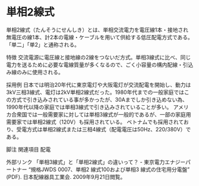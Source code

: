 # 単相2線式

単相2線式（たんそうにせんしき）とは、単相交流電力を電圧線1本・接地され無電圧の線1本、計2本の電線・ケーブルを用いて供給する低圧配電方式である。「単二」「単2」と通称される。

特徴
交流電源に電圧線と接地線の2線をつないだ方式。単相3線式に比べ、同じ電力を送るために必要な電線質量が多くなるので、ごく小容量の構内配線・引込み線のみに使用される。

採用例
日本では明治20年代に東京電灯や大阪電灯が交流配電を開始し、動力は3kV三相3線式、電灯は2kV単相2線式だった。1980年代までの一般家庭ではこの方式で引き込みされている事が多かったが、30Aまでしか引き込めない為、1990年代以降の家庭では単相3線式で引き込みされていることが多い。
アメリカ合衆国では一般需要家に対しては単相3線式が一般的であるが、一部の家庭用需要家では単相2線式（120V）も採用されている。
ベトナムでも採用されており、受電方式は単相2線式または三相4線式（配電電圧は50Hz、220/380V）である。

脚注
関連項目
配電

外部リンク
「単相3線式」と「単相2線式」の違いって？ - 東京電力エナジーパートナー
“規格JWDS 0007、単相2 線式100および単相3 線式の住宅用分電盤” (PDF).   日本配線器具工業会. 2009年9月21日閲覧。